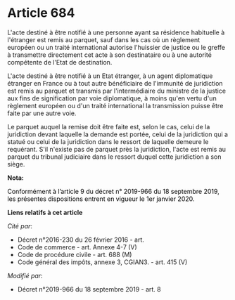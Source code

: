 # Article 684

L'acte destiné à être notifié à une personne ayant sa résidence habituelle à l'étranger est remis au parquet, sauf dans les
cas où un règlement européen ou un traité international autorise l'huissier de justice ou le greffe à transmettre directement
cet acte à son destinataire ou à une autorité compétente de l'Etat de destination.

L'acte destiné à être notifié à un Etat étranger, à un agent diplomatique étranger en France ou à tout autre bénéficiaire de
l'immunité de juridiction est remis au parquet et transmis par l'intermédiaire du ministre de la justice aux fins de
signification par voie diplomatique, à moins qu'en vertu d'un règlement européen ou d'un traité international la transmission
puisse être faite par une autre voie.

Le parquet auquel la remise doit être faite est, selon le cas, celui de la juridiction devant laquelle la demande est portée,
celui de la juridiction qui a statué ou celui de la juridiction dans le ressort de laquelle demeure le requérant. S'il
n'existe pas de parquet près la juridiction, l'acte est remis au parquet du tribunal judiciaire dans le ressort duquel cette
juridiction a son siège.

**Nota:**

<font color="black">Conformément à l’article 9 du décret n° 2019-966 du 18 septembre 2019, les présentes dispositions entrent
en vigueur le 1er janvier 2020.</font>

**Liens relatifs à cet article**

_Cité par_:

  - Décret n°2016-230 du 26 février 2016 - art.
  - Code de commerce - art. Annexe 4-7 (V)
  - Code de procédure civile - art. 688 (M)
  - Code général des impôts, annexe 3, CGIAN3. - art. 415 (V)

_Modifié par_:

  - Décret n°2019-966 du 18 septembre 2019 - art. 8
